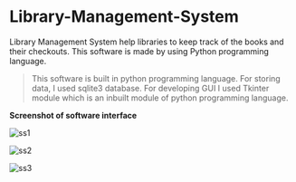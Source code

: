 # Library-Management-System
Library Management System help libraries to keep track of the books and their checkouts. This software is made by using Python programming language.

> This software is built in python programming language.
> For storing data, I used sqlite3 database.
> For developing GUI I used Tkinter module which is an inbuilt module of python programming language.

**Screenshot of software interface**

![ss1](https://user-images.githubusercontent.com/75199747/198891255-5b7a0307-9e24-46d3-9005-f896ad036893.png)

![ss2](https://user-images.githubusercontent.com/75199747/198891266-88115580-2309-4323-b7fa-cff4362bd31d.png)

![ss3](https://user-images.githubusercontent.com/75199747/198891272-8009d6c1-48e5-472c-bc52-967aaf6f9cb6.png)
